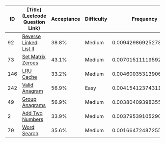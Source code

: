 |ID|[Title](Leetcode Question Link)|Acceptance|Difficulty|Frequency|
|----|-----|----|---|---|
|92|[Reverse Linked List II]( https://leetcode.com/problems/reverse-linked-list-ii)|38.8%|Medium|0.009429869252783295|
|73|[Set Matrix Zeroes]( https://leetcode.com/problems/set-matrix-zeroes)|43.1%|Medium|0.0070151111959223245|
|146|[LRU Cache]( https://leetcode.com/problems/lru-cache)|33.2%|Medium|0.004600353139061353|
|242|[Valid Anagram]( https://leetcode.com/problems/valid-anagram)|56.9%|Easy|0.004154123743115972|
|49|[Group Anagrams]( https://leetcode.com/problems/group-anagrams)|56.9%|Medium|0.0038040939835560453|
|2|[Add Two Numbers]( https://leetcode.com/problems/add-two-numbers)|33.9%|Medium|0.00379539105290024|
|79|[Word Search]( https://leetcode.com/problems/word-search)|35.6%|Medium|0.0016647248725526849|
